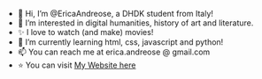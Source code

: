- 👋 Hi, I’m @EricaAndreose, a DHDK student from Italy!
- 👀 I’m interested in digital humanities, history of art and literature.
- ✨ I love to watch (and make) movies!
- 🌱 I’m currently learning html, css, javascript and python!
- 📫 You can reach me at erica.andreose @ gmail.com
- :star: You can visit [My Website here](https://ericaandreose.github.io/EricaAndreose/)
<!---
EricaAndreose/EricaAndreose is a ✨ special ✨ repository because its `README.md` (this file) appears on your GitHub profile.
You can click the Preview link to take a look at your changes.
--->


